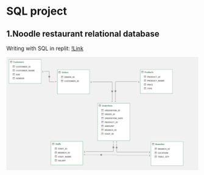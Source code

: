 
# SQL project

## 1.Noodle restaurant relational database

Writing with SQL in replit: [!Link](https://replit.com/@ThanyanonSaetan/SQLhomeworkbatch6#main.sql)

![schema_pic](https://github.com/Thanyanon/datascience_project/blob/main/sql/noodle_restaurant/schema.png)
